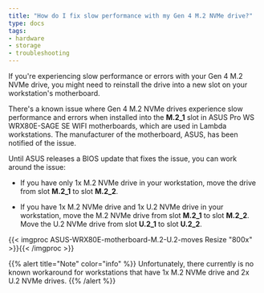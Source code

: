 ```yaml
---
title: "How do I fix slow performance with my Gen 4 M.2 NVMe drive?"
type: docs
tags:
- hardware
- storage
- troubleshooting
---
```


If you're experiencing slow performance or errors with your Gen 4 M.2 NVMe
drive, you might need to reinstall the drive into a new slot on your
workstation's motherboard.

There's a known issue where Gen 4 M.2 NVMe drives experience slow performance
and errors when installed into the **M.2_1** slot in ASUS Pro WS WRX80E-SAGE
SE WIFI motherboards, which are used in Lambda workstations. The manufacturer
of the motherboard, ASUS, has been notified of the issue.

Until ASUS releases a BIOS update that fixes the issue, you can work around
the issue:

- If you have only 1x M.2 NVMe drive in your workstation, move the drive from
  slot **M.2_1** to slot **M.2_2**.

- If you have 1x M.2 NVMe drive and 1x U.2 NVMe drive in your workstation,
  move the M.2 NVMe drive from slot **M.2_1** to slot **M.2_2**. Move the U.2
  NVMe drive from slot **U.2_1** to slot **U.2_2**.

{{< imgproc ASUS-WRX80E-motherboard-M.2-U.2-moves Resize "800x" >}}{{< /imgproc >}}

{{% alert title="Note" color="info" %}}
Unfortunately, there currently is no known workaround for workstations that
have 1x M.2 NVMe drive and 2x U.2 NVMe drives.
{{% /alert %}}
